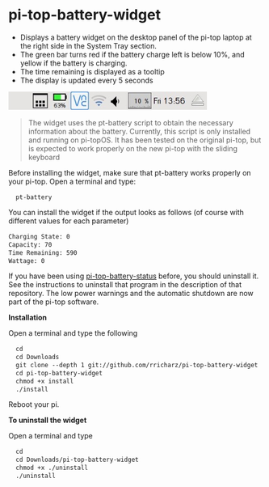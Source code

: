 # pi-top-battery-widget

- Displays a battery widget on the desktop panel of the pi-top laptop at the right side
in the System Tray section.
- The green bar turns red if the battery charge left is below 10%, and yellow if the
battery is charging.
- The time remaining is displayed as a tooltip
- The display is updated every 5 seconds

![Alt text](panel.jpg?raw=true "panel with battery widget")

> The widget uses the pt-battery script to obtain the necessary information about the battery.
> Currently, this script is only installed and running on pi-topOS.
> It has been tested on the original pi-top, but is expected to work properly
> on the new pi-top with the sliding keyboard

Before installing the widget, make sure that pt-battery works properly on your pi-top.
Open a terminal and type:

```
  pt-battery
```

You can install the widget if the output looks as follows (of course with different values
for each parameter)

```
Charging State: 0
Capacity: 70
Time Remaining: 590
Wattage: 0
```

If you have been using
[pi-top-battery-status](http://github.com/rricharz/pi-top-battery-status) before,
you should uninstall it. See the instructions to uninstall that program in the description
of that repository. The low power warnings and the automatic shutdown are now part of the
pi-top software.

**Installation**

Open a terminal and type the following

```
  cd
  cd Downloads
  git clone --depth 1 git://github.com/rricharz/pi-top-battery-widget
  cd pi-top-battery-widget
  chmod +x install
  ./install 
```

Reboot your pi.

**To uninstall the widget**

Open a terminal and type

```
  cd
  cd Downloads/pi-top-battery-widget
  chmod +x ./uninstall
  ./uninstall
```
